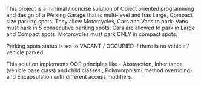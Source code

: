 This project is a minimal / concise solution of Object oriented programming and design of a PArking Garage that is multi-level and has Large, Compact size parking spots. They allow Motorcycles, Cars and Vans to park. 
Vans must park in 5 consecutive parking spots. Cars are allowed to park in Large and Compact spots. Motorcycles must park ONLY in compact spots. 

Parking spots status is set to VACANT / OCCUPIED if there is no vehicle / vehicle parked. 

This solution implements OOP principles like - Abstraction, Inheritance (vehicle base class) and child classes , Polymorphism( method overriding) and Encapsulation with different access modifiers. 

